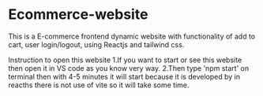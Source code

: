# Ecommerce-website
This is a E-commerce frontend dynamic website with functionality of add to cart, user login/logout, using Reactjs and  tailwind css.

Instruction to open this website
1.If you want to start or see this website then open it in VS code as you know very way.
2.Then type 'npm start' on terminal then with 4-5 minutes it will start because it is developed by in reacths there is not use of vite so it will take some time.
